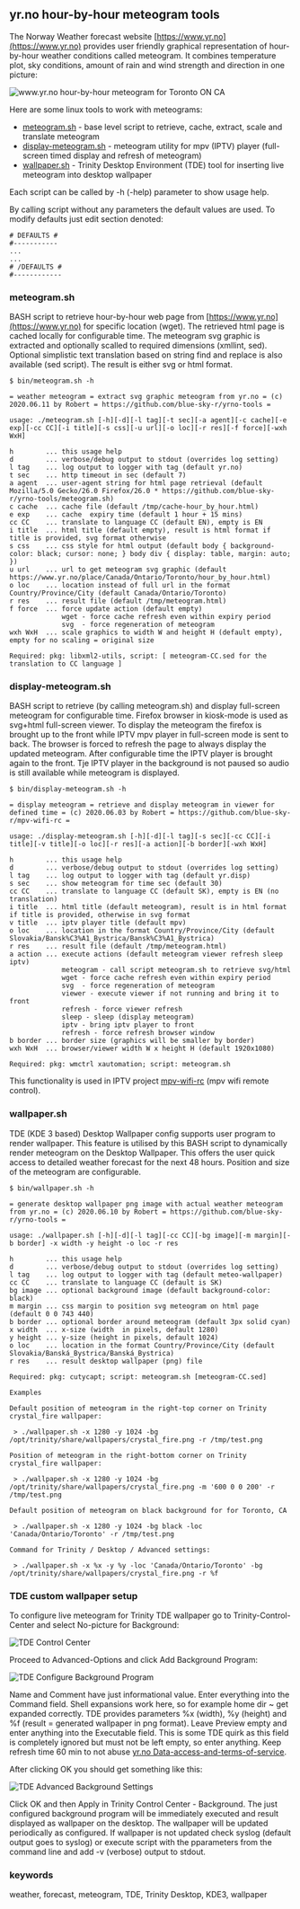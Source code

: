 ## yr.no hour-by-hour meteogram tools

The Norway Weather forecast website [https://www.yr.no](https://www.yr.no) provides user friendly graphical
representation of hour-by-hour weather conditions called meteogram. It combines temperature plot, sky conditions,
amount of rain and wind strength and direction in one picture:

![www.yr.no hour-by-hour meteogram for Toronto ON CA](screenshot/yr.no-hour-by-hour.png)

Here are some linux tools to work with meteograms:

* [meteogram.sh](#meteogramsh) - base level script to retrieve, cache, extract, scale and translate meteogram
* [display-meteogram.sh](#display-meteogramsh) - meteogram utility for mpv (IPTV) player (full-screen timed display and refresh of meteogram)
* [wallpaper.sh](#wallpapersh) - Trinity Desktop Environment (TDE) tool for inserting live meteogram into desktop wallpaper

Each script can be called by -h (-help) parameter to show usage help.

By calling script without any parameters the default values are used.
To modify defaults just edit section denoted:

    # DEFAULTS #
    #-----------
    ...
    ...
    # /DEFAULTS #
    #------------

### meteogram.sh

BASH script to retrieve hour-by-hour web page from [https://www.yr.no](https://www.yr.no) for specific location (wget).
The retrieved html page is cached locally for configurable time. The meteogram svg graphic is extracted and optionally
scalled to required dimensions (xmllint, sed). Optional simplistic text translation based on string find and replace
is also available (sed script). The result is either svg or html format.

    $ bin/meteogram.sh -h

    = weather meteogram = extract svg graphic meteogram from yr.no = (c) 2020.06.11 by Robert = https://github.com/blue-sky-r/yrno-tools =

    usage: ./meteogram.sh [-h][-d][-l tag][-t sec][-a agent][-c cache][-e exp][-cc CC][-i title][-s css][-u url][-o loc][-r res][-f force][-wxh WxH]

    h        ... this usage help
    d        ... verbose/debug output to stdout (overrides log setting)
    l tag    ... log output to logger with tag (default yr.no)
    t sec    ... http timeout in sec (default 7)
    a agent  ... user-agent string for html page retrieval (default Mozilla/5.0 Gecko/26.0 Firefox/26.0 * https://github.com/blue-sky-r/yrno-tools/meteogram.sh)
    c cache  ... cache file (default /tmp/cache-hour_by_hour.html)
    e exp    ... cache  expiry time (default 1 hour + 15 mins)
    cc CC    ... translate to language CC (default EN), empty is EN
    i title  ... html title (default empty), result is html format if title is provided, svg format otherwise
    s css    ... css style for html output (default body { background-color: black; cursor: none; } body div { display: table, margin: auto; })
    u url    ... url to get meteogram svg graphic (default https://www.yr.no/place/Canada/Ontario/Toronto/hour_by_hour.html)
    o loc    ... location instead of full url in the format Country/Province/City (default Canada/Ontario/Toronto)
    r res    ... result file (default /tmp/meteogram.html)
    f force  ... force update action (default empty)
                 wget - force cache refresh even within expiry period
                 svg  - force regeneration of meteogram
    wxh WxH  ... scale graphics to width W and height H (default empty), empty for no scaling = original size

    Required: pkg: libxml2-utils, script: [ meteogram-CC.sed for the translation to CC language ]

### display-meteogram.sh

BASH script to retrieve (by calling meteogram.sh) and display full-screen meteogram for configurable time.
Firefox browser in kiosk-mode is used as svg+html full-screen viewer. To display the meteogram the firefox
is brought up to the front while IPTV mpv player in full-screen mode is sent to back. The browser is forced to refresh
the page to always display the updated meteogram. After configurable time the IPTV player is brought again to the front.
Tje IPTV player in the background is not paused so audio is still available while meteogram is displayed.

    $ bin/display-meteogram.sh -h

    = display meteogram = retrieve and display meteogram in viewer for defined time = (c) 2020.06.03 by Robert = https://github.com/blue-sky-r/mpv-wifi-rc =

    usage: ./display-meteogram.sh [-h][-d][-l tag][-s sec][-cc CC][-i title][-v title][-o loc][-r res][-a action][-b border][-wxh WxH]

    h        ... this usage help
    d        ... verbose/debug output to stdout (overrides log setting)
    l tag    ... log output to logger with tag (default yr.disp)
    s sec    ... show meteogram for time sec (default 30)
    cc CC    ... translate to language CC (default SK), empty is EN (no translation)
    i title  ... html title (default meteogram), result is in html format if title is provided, otherwise in svg format
    v title  ... iptv player title (default mpv)
    o loc    ... location in the format Country/Province/City (default Slovakia/Bansk%C3%A1_Bystrica/Bansk%C3%A1_Bystrica)
    r res    ... result file (default /tmp/meteogram.html)
    a action ... execute actions (default meteogram viewer refresh sleep iptv)
                 meteogram - call script meteogram.sh to retrieve svg/html
                 wget - force cache refresh even within expiry period
                 svg  - force regeneration of meteogram
                 viewer - execute viewer if not running and bring it to front
                 refresh - force viewer refresh
                 sleep - sleep (display meteogram)
                 iptv - bring iptv player to front
                 refresh - force refresh browser window
    b border ... border size (graphics will be smaller by border)
    wxh WxH  ... browser/viewer width W x height H (default 1920x1080)

    Required: pkg: wmctrl xautomation; script: meteogram.sh

This functionality is used in IPTV project [mpv-wifi-rc](https://github.com/blue-sky-r/mpv-wifi-rc) (mpv wifi remote control).

### wallpaper.sh

TDE (KDE 3 based) Desktop Wallpaper config supports user program to render wallpaper. This feature is utilised by this BASH script
to dynamically render meteogram on the Desktop Wallpaper. This offers the user quick access to detailed weather forecast
for the next 48 hours. Position and size of the meteogram are configurable.

    $ bin/wallpaper.sh -h

    = generate desktop wallpaper png image with actual weather meteogram from yr.no = (c) 2020.06.10 by Robert = https://github.com/blue-sky-r/yrno-tools =

    usage: ./wallpaper.sh [-h][-d][-l tag][-cc CC][-bg image][-m margin][-b border] -x width -y height -o loc -r res

    h        ... this usage help
    d        ... verbose/debug output to stdout (overrides log setting)
    l tag    ... log output to logger with tag (default meteo-wallpaper)
    cc CC    ... translate to language CC (default is SK)
    bg image ... optional background image (default background-color: black)
    m margin ... css margin to position svg meteogram on html page (default 0 0 743 440)
    b border ... optional border around meteogram (default 3px solid cyan)
    x width  ... x-size (width  in pixels, default 1280)
    y height ... y-size (height in pixels, default 1024)
    o loc    ... location in the format Country/Province/City (default Slovakia/Banská_Bystrica/Banská_Bystrica)
    r res    ... result desktop wallpaper (png) file

    Required: pkg: cutycapt; script: meteogram.sh [meteogram-CC.sed]

    Examples

    Default position of meteogram in the right-top corner on Trinity crystal_fire wallpaper:

     > ./wallpaper.sh -x 1280 -y 1024 -bg /opt/trinity/share/wallpapers/crystal_fire.png -r /tmp/test.png

    Position of meteogram in the right-bottom corner on Trinity crystal_fire wallpaper:

     > ./wallpaper.sh -x 1280 -y 1024 -bg /opt/trinity/share/wallpapers/crystal_fire.png -m '600 0 0 200' -r /tmp/test.png

    Default position of meteogram on black background for for Toronto, CA

     > ./wallpaper.sh -x 1280 -y 1024 -bg black -loc 'Canada/Ontario/Toronto' -r /tmp/test.png

    Command for Trinity / Desktop / Advanced settings:

     > ./wallpaper.sh -x %x -y %y -loc 'Canada/Ontario/Toronto' -bg /opt/trinity/share/wallpapers/crystal_fire.png -r %f

### TDE custom wallpaper setup

To configure live meteogram for Trinity TDE wallpaper go to Trinity-Control-Center and select No-picture for Background:

![TDE Control Center](screenshot/tde-apperance-background.png)

Proceed to Advanced-Options and click Add Background Program:

![TDE Configure Background Program](screenshot/tde-add-bg-program.png)

Name and Comment have just informational value. Enter everything into the Command field. Shell expansions work here,
so for example home dir ~ get expanded correctly. TDE provides parameters %x (width), %y (height)
and %f (result = generated wallpaper in png format). Leave Preview empty and enter anything into the Executable field.
This is some TDE quirk as this field is completely ignored but must not be left empty, so enter anything. Keep refresh time 60 min
to not abuse [yr.no Data-access-and-terms-of-service](https://hjelp.yr.no/hc/en-us/articles/360001946134-Data-access-and-terms-of-service).

After clicking OK you should get something like this:

![TDE Advanced Background Settings](screenshot/tde-add-bg-advanced.png)

Click OK and then Apply in Trinity Control Center - Background. The just configured background program will be immediately executed
and result displayed as wallpaper on the desktop. The wallpaper will be updated periodically as configured. If wallpaper
is not updated check syslog (default output goes to syslog) or execute script with the pparameters from the command line and add -v (verbose)
output to stdout.

### keywords

weather, forecast, meteogram, TDE, Trinity Desktop, KDE3, wallpaper